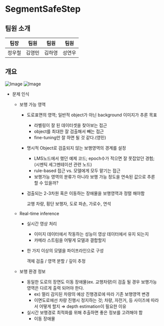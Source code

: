 # SegmentSafeStep

## 팀원 소개

| 팀장     | 팀원     | 팀원     | 팀원     |
|----------|----------|----------|----------|
| 정우철   | 김영민   | 김하영   | 성연우   |

## 개요
![Image](https://github.com/user-attachments/assets/becf7a15-f011-489e-81eb-92ada0ba8276)
![Image](https://github.com/user-attachments/assets/69d238f3-9b56-4d26-899f-bf764ecf6c34)

- 문제 인식
    - 보행 가능 영역
        - 도로표면의 영역; 일반적 object가 아닌 background 이미지가 추론 목표
            - 라벨링이 잘 된 데이터셋을 찾아보는 접근
            - object를 최대한 잘 검출해서 빼는 접근
            - fine-tuning만 잘 하면 될 것 같다.(영민)
        - 명시적 Object로 검출되지 않는 보행영역의 경계를 설정
            - LMS노드에서 했던 예제 코드; epoch수가 적으면 잘 못잡았던 경험;
            (시멘틱 세그멘테이션 관련 노드)
            - rule-based 접근 vs. 모델에게 모두 맡기는 접근
            - 보행가능 영역의 분류가 아니라 보행 가능 정도을 연속된 값으로 추론할 수 있을까?
        - 검출되는 2-3차원 혹은 이동하는 장애물을 보행영역과 정렬 해야함
            
            교행 차량, 횡단 보행자, 도로 파손, 가로수, 연석
            
    - Real-time inference
        - 실시간 영상 처리
            - 이미지 데이터에서 작동하는 성능이 영상 데이터에서 유지 되는지
            - 카메라 스트림을 어떻게 모델과 결합할지
        - 한 가지 이상의 모델을 파이프라인으로 구성
            
            객체 검출 / 영역 분할 / 깊이 추정
            
    - 보행 환경 정보
        - 동일한 도로의 장면도 이동 장애물(ex. 교행차량)이 검출 될 경우 보행가능 영역은 다르게 출력 되어야 한다.
            - ex) 멀리 감지된 차량의 예상 진행경로에 따라 기존 보행영역 변경
            - 이면도로에선 차량 진행시 정지하는 것; 차량, 자전거, 등 사이즈에 따라서 어떻게 할지
            ⇒ depth estimation이 필요한 이유
        - 실시간 보행경로 최적화를 위해 추출하면 좋은 정보를 고려해야 함
            - 이동 장애물
